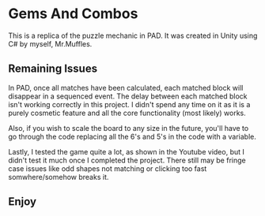 # Gems And Combos

This is a replica of the puzzle mechanic in PAD. It was created in Unity using C# by myself, Mr.Muffles.


## Remaining Issues

In PAD, once all matches have been calculated, each matched block will disappear in a sequenced event. The delay between each matched block isn't working correctly in this project. I didn't spend any time on it as it is a purely cosmetic feature and all the core functionality (most likely) works.

Also, if you wish to scale the board to any size in the future, you'll have to go through the code replacing all the 6's and 5's in the code with a variable.

Lastly, I tested the game quite a lot, as shown in the Youtube video, but I didn't test it much once I completed the project. There still may be fringe case issues like odd shapes not matching or clicking too fast somwhere/somehow breaks it.

## Enjoy
